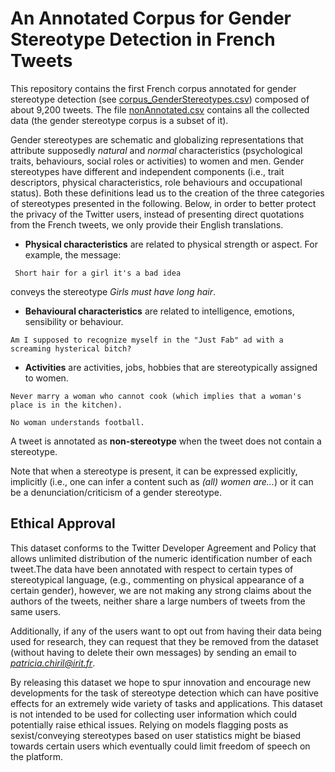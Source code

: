 # An Annotated Corpus for Gender Stereotype Detection in French Tweets

This repository contains the first French corpus annotated for gender stereotype detection (see [corpus_GenderStereotypes.csv](https://github.com/patriChiril/An-Annotated-Corpus-for-Gender-Stereotype-Detection-in-French-Tweets/blob/main/corpus_GenderStereotypes.csv)) composed of about 9,200 tweets. The file [nonAnnotated.csv](https://github.com/patriChiril/An-Annotated-Corpus-for-Sexism-Detection-in-French-Tweets/blob/master/nonAnnotated.csv) contains all the collected data (the gender stereotype corpus is a subset of it).

Gender stereotypes are schematic and globalizing representations that attribute supposedly *natural* and *normal* characteristics (psychological traits, behaviours, social roles or activities) to women and men. Gender stereotypes have different and independent components (i.e., trait descriptors, physical characteristics, role behaviours and occupational status). Both these definitions lead us to the creation of the three categories of stereotypes presented in the following. Below, in order to better protect the privacy of the Twitter users, instead of presenting direct quotations from the French tweets, we only provide their English translations.

* **Physical characteristics** are related to physical strength or aspect. For example, the message:
```
 Short hair for a girl it's a bad idea  
```
conveys the stereotype *Girls must have long hair*.

* **Behavioural characteristics** are related to intelligence, emotions, sensibility or behaviour.
```
Am I supposed to recognize myself in the "Just Fab" ad with a screaming hysterical bitch?
```

* **Activities** are activities, jobs, hobbies that are stereotypically assigned to women. 
```
Never marry a woman who cannot cook (which implies that a woman's place is in the kitchen).

No woman understands football.
```

A tweet is annotated as **non-stereotype** when the tweet does not contain a stereotype.


Note that when a stereotype is present, it can be expressed explicitly, implicitly (i.e., one can infer a content such as *(all) women are...*) or it can be a denunciation/criticism of a gender stereotype.


## Ethical Approval

This dataset conforms to the Twitter Developer Agreement and Policy that allows unlimited distribution of the numeric identification number of each tweet.The data have been annotated with respect to certain types of stereotypical language, (e.g., commenting on physical appearance of a certain gender), however, we are not making any strong claims about the authors of the tweets, neither share a large numbers of tweets from the same users. 

Additionally, if any of the users want to opt out from having their data being used for research, they can request that they be removed from the dataset (without having to delete their own messages) by sending an email to *patricia.chiril@irit.fr*.

By releasing this dataset we hope to spur innovation and encourage new developments for the task of stereotype detection which can have positive effects for an extremely wide variety of tasks and applications. This dataset is not intended to be used for collecting user information which could potentially raise ethical issues. Relying on models flagging posts as sexist/conveying stereotypes based on user statistics might be biased towards certain users which eventually could limit freedom of speech on the platform.



